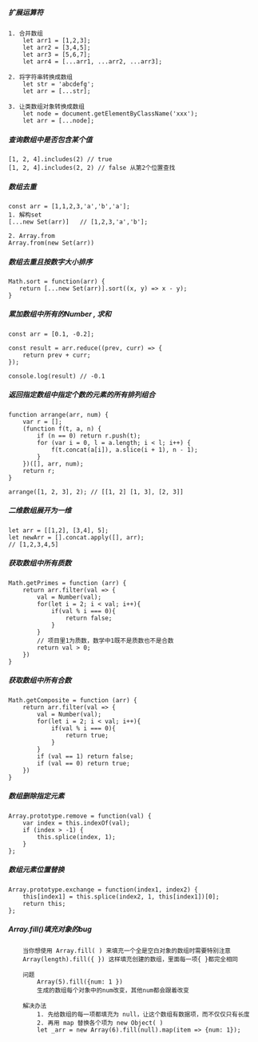##### 扩展运算符
    1. 合并数组
        let arr1 = [1,2,3]; 
        let arr2 = [3,4,5];
        let arr3 = [5,6,7];
        let arr4 = [...arr1, ...arr2, ...arr3];
        
    2. 将字符串转换成数组
        let str = 'abcdefg';
        let arr = [...str];
        
    3. 让类数组对象转换成数组
        let node = document.getElementByClassName('xxx');
        let arr = [...node];
        
##### 查询数组中是否包含某个值
    [1, 2, 4].includes(2) // true
    [1, 2, 4].includes(2, 2) // false 从第2个位置查找
    
##### 数组去重
    const arr = [1,1,2,3,'a','b','a'];
    1. 解构set
    [...new Set(arr)]   // [1,2,3,'a','b'];
    
    2. Array.from
    Array.from(new Set(arr))
    
##### 数组去重且按数字大小排序
    Math.sort = function(arr) {
       return [...new Set(arr)].sort((x, y) => x - y);
    }
    
##### 累加数组中所有的Number , 求和
    const arr = [0.1, -0.2];

    const result = arr.reduce((prev, curr) => {
        return prev + curr;
    });
    
    console.log(result) // -0.1
    
##### 返回指定数组中指定个数的元素的所有排列组合
    function arrange(arr, num) {
        var r = [];
        (function f(t, a, n) {
            if (n == 0) return r.push(t);
            for (var i = 0, l = a.length; i < l; i++) {
                f(t.concat(a[i]), a.slice(i + 1), n - 1);
            }
        })([], arr, num);
        return r;
    }
    
    arrange([1, 2, 3], 2); // [[1, 2] [1, 3], [2, 3]]
    
##### 二维数组展开为一维
    let arr = [[1,2], [3,4], 5];
    let newArr = [].concat.apply([], arr);
    // [1,2,3,4,5]
    
##### 获取数组中所有质数
    Math.getPrimes = function (arr) {
        return arr.filter(val => {
            val = Number(val);
            for(let i = 2; i < val; i++){
                if(val % i === 0){
                    return false; 
                }
            }
            // 项目里1为质数，数学中1既不是质数也不是合数  
            return val > 0;  
        })  
    }
    
##### 获取数组中所有合数
    Math.getComposite = function (arr) {
        return arr.filter(val => {
            val = Number(val);
            for(let i = 2; i < val; i++){
                if(val % i === 0){
                    return true; 
                }
            }  
            if (val == 1) return false;
            if (val == 0) return true;
        })  
    }

##### 数组删除指定元素
    Array.prototype.remove = function(val) { 
        var index = this.indexOf(val); 
        if (index > -1) { 
            this.splice(index, 1); 
        } 
    };
    
##### 数组元素位置替换
    Array.prototype.exchange = function(index1, index2) {
        this[index1] = this.splice(index2, 1, this[index1])[0];
        return this;
    };

##### Array.fill()填充对象的bug
```
    当你想使用 Array.fill( ) 来填充一个全是空白对象的数组时需要特别注意
    Array(length).fill({ }) 这样填充创建的数组，里面每一项{ }都完全相同
    
    问题
        Array(5).fill({num: 1 }) 
        生成的数组每个对象中的num改变，其他num都会跟着改变
    
    解决办法
        1. 先给数组的每一项都填充为 null，让这个数组有数据项，而不仅仅只有长度
        2. 再用 map 替换各个项为 new Object( )
        let _arr = new Array(6).fill(null).map(item => {num: 1});
    
```

